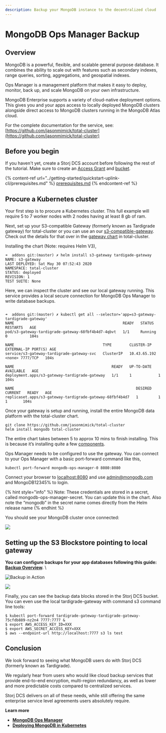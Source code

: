 ```yaml
---
description: Backup your MongoDB instance to the decentralized cloud
---
```


# MongoDB Ops Manager Backup

## **Overview**

MongoDB is a powerful, flexible, and scalable general purpose database.  It combines the ability to scale out with features such as secondary indexes, range queries, sorting, aggregations, and geospatial indexes.

Ops Manager is a management platform that makes it easy to deploy, monitor, back up, and scale MongoDB on your own infrastructure.

MongoDB Enterprise supports a variety of cloud-native deployment options. This gives you and your apps access to locally deployed MongoDB clusters alongside direct access to MongoDB clusters running in the MongoDB Atlas cloud.&#x20;

For the complete documentation for the service, see: [https://github.com/jasonmimick/total-cluster](https://github.com/jasonmimick/total-cluster)

## Before you begin

If you haven't yet, create a Storj DCS account before following the rest of the tutorial.  Make sure to create an [Access Grant](../getting-started/quickstart-uplink-cli/uploading-your-first-object/create-first-access-grant.md) and [bucket](../getting-started/quickstart-uplink-cli/uploading-your-first-object/create-a-bucket.md).

{% content-ref url="../getting-started/quickstart-uplink-cli/prerequisites.md" %}
[prerequisites.md](../getting-started/quickstart-uplink-cli/prerequisites.md)
{% endcontent-ref %}

## Procure a Kubernetes cluster

Your first step is to procure a Kubernetes cluster. This full example will require 5 to 7 worker nodes with 2 nodes having at least 8 gb of ram.&#x20;

Next, set up your S3-compatible Gateway (formerly known as Tardigrade gateway) for total-cluster or you can use an our [s3-compatible-gateway](../api-reference/s3-compatible-gateway/ "mention"). Check out the details for that over in the [gateway chart](https://github.com/jasonmimick/total-cluster/tree/master/addons/tardigade-gateway) in total-cluster.

Installing the chart (Note: requires Helm V3),

```
➜  addons git:(master) ✗ helm install s3-gateway tardigade-gateway
NAME: s3-gateway
LAST DEPLOYED: Sat May 30 07:52:43 2020
NAMESPACE: total-cluster
STATUS: deployed
REVISION: 1
TEST SUITE: None
```

Here, we can inspect the cluster and see our local gateway running. This service provides a local secure connection for MongoDB Ops Manager to write database backups.

```

➜  addons git:(master) ✗ kubectl get all --selector='app=s3-gateway-tardigrade-gateway'
NAME                                                 READY   STATUS    RESTARTS   AGE
pod/s3-gateway-tardigrade-gateway-68fbf4b4d7-4qbvt   1/1     Running   0          104s

NAME                                        TYPE        CLUSTER-IP EXTERNAL-IP PORT(S) AGE
service/s3-gateway-tardigrade-gateway-svc   ClusterIP   10.43.65.192 <none> 7777/TCP   104s

NAME                                            READY   UP-TO-DATE   AVAILABLE   AGE
deployment.apps/s3-gateway-tardigrade-gateway   1/1     1            1           104s

NAME                                                       DESIRED   CURRENT   READY   AGE
replicaset.apps/s3-gateway-tardigrade-gateway-68fbf4b4d7   1         1         1       104s
```

Once your gateway is setup and running, install the entire MongoDB data platform with the total-cluster chart.&#x20;

```
git clone https://github.com/jasonmimick/total-cluster
helm install mongodb total-cluster
```

The entire chart takes between 5 to approx 10 mins to finish installing. This is because it’s installing quite a few [components](https://github.com/jasonmimick/total-cluster#what-is-total-cluster).

Ops Manager needs to be configured to use the gateway. You can connect to your Ops Manager with a basic port-forward command like this,

```
kubectl port-forward mongodb-ops-manager-0 8080:8080 
```

Connect your browser to [localhost:8080](http://localhost:8080) and use [admin@mongodb.com](mailto:admin@mongodb.com) and MongoDB12345% to login.

{% hint style="info" %}
Note: These credentials are stored in a secret, called mongodb-ops-manager-secret. You can update this in the chart. Also note the “mongodb” in the secret name comes directly from the Helm release name
{% endhint %}

You should see your MongoDB cluster once connected:

![](https://lh6.googleusercontent.com/2Z9wvZ30LhSeHxBdHYp8\_\_5Sp0kkTNzGhwXAxKl7ILkrP0alKE0HXcnBRgxF-4wsz5Vav7CS12TPR0htHZA9nXgxSx0fS7MUVu2NIaxW9Zm3nOxbtYJEmPy585TJsc9fSV7bC4RC)

## **Setting up the S3 Blockstore pointing to local gateway**

**You can configure backups for your app databases following this guide:** [**Backup Overview**](https://docs.opsmanager.mongodb.com/current/core/backup-overview/)**.** \


![Backup in Action](https://lh6.googleusercontent.com/TOBjoo8U5xfwccYtIKk3L8bjSMZmepuzkcAUfwgRGhkvQHw\_qWC3-JQN7DYR4rBnODHKRKPf1pn4RrK0TZz6vebhWrz9E-q7wZQVBMsnU8k2NVTCLjdjWZJask4tbXYe6cWeM7XA)

![](https://lh6.googleusercontent.com/i\_gN\_e-hEaFWNCkz6HkydfTfIcwGsb5sC9XsAWM3tuACBxIwpfKUI7a3zI30ajGuTM7YYEPStbomtUyoGqZIidCVYp0CHuXGIv\_LkcijaQZLd5TU6R9xoMvCkBAFP2h5byRaBfpp)

Finally, you can see the backup data blocks stored in the Storj DCS bucket. You can even use the local tardigrade-gateway with command s3 command line tools:

```
$ kubectl port-forward tardigrade-gateway-tardigrade-gateway-75cfdb889-nz2n4 7777:7777 &
$ export AWS_ACCESS_KEY_ID=XXX
$ export AWS_SECRET_ACCESS_KEY=XXX 
$ aws --endpoint-url http://localhost:7777 s3 ls test
```

## **Conclusion**

We look forward to seeing what MongoDB users do with Storj DCS (formerly known as Tardigrade).&#x20;

We regularly hear from users who would like cloud backup services that provide end-to-end encryption, multi-region redundancy, as well as lower and more predictable costs compared to centralized services.&#x20;

Storj DCS delivers on all of these needs, while still offering the same enterprise service level agreements users absolutely require.&#x20;

**Learn more**

* [**MongoDB Ops Manager**](https://www.mongodb.com/products/ops-manager)
* [**Deploying MongoDB in Kubernetes** ](https://www.mongodb.com/kubernetes)
